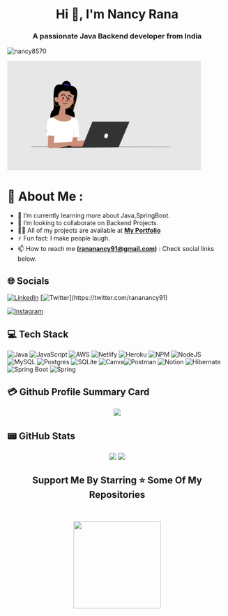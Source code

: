<h1 align="center">Hi 👋, I'm Nancy Rana</h1>
<h3 align="center">A passionate Java Backend developer from India</h3>

<p align="left"> <img src="https://komarev.com/ghpvc/?username=nancy8570&label=Profile%20views&color=0e75b6&style=flat" alt="nancy8570" /> </p>
<img src="gif.gif" alt="Nancy8570" height="250px width="250px"/>

# 💫 About Me : 
- 🌱 I’m currently learning more about Java,SpringBoot.
- 👯 I’m looking to collaborate on Backend Projects.
- 👨‍💻 All of my projects are available at **[My Portfolio](https://nancy8570.github.io/)**
- ⚡ Fun fact: I make people laugh.
- 📫 How to reach me <b>(rananancy91@gmail.com)</b> : Check social links below.

## 🌐 Socials
[![LinkedIn](https://img.shields.io/badge/LinkedIn-0077B5?style=for-the-badge&logo=linkedin&logoColor=white)](https://www.linkedin.com/in/nancy-rana-41ba541a4/) [![Twitter](https://img.shields.io/twitter/url?label=twitter&logo=twitter&style=for-the-badge&url=https%3A%2F%2Ftwitter.com%2FPratikSontakke_)](https://twitter.com/rananancy91) 
<!-- ![Gmail](https://img.shields.io/badge/rananancy91@gmail.com-D14836?style=for-the-badge&logo=gmail&logoColor=white) -->
[![Instagram](https://img.shields.io/badge/Instagram-E4405F?style=for-the-badge&logo=instagram&logoColor=white)](https://www.instagram.com/._nancyrana/?hl=en) 

## 💻 Tech Stack
![Java](https://img.shields.io/badge/java-%23ED8B00.svg?style=for-the-badge&logo=java&logoColor=white) ![JavaScript](https://img.shields.io/badge/javascript-%23323330.svg?style=for-the-badge&logo=javascript&logoColor=%23F7DF1E) ![AWS](https://img.shields.io/badge/AWS-%23FF9900.svg?style=for-the-badge&logo=amazon-aws&logoColor=white) ![Netlify](https://img.shields.io/badge/netlify-%23000000.svg?style=for-the-badge&logo=netlify&logoColor=#00C7B7) ![Heroku](https://img.shields.io/badge/heroku-%23430098.svg?style=for-the-badge&logo=heroku&logoColor=white) ![NPM](https://img.shields.io/badge/NPM-%23000000.svg?style=for-the-badge&logo=npm&logoColor=white) ![NodeJS](https://img.shields.io/badge/node.js-6DA55F?style=for-the-badge&logo=node.js&logoColor=white)  ![MySQL](https://img.shields.io/badge/mysql-%2300f.svg?style=for-the-badge&logo=mysql&logoColor=white) ![Postgres](https://img.shields.io/badge/postgres-%23316192.svg?style=for-the-badge&logo=postgresql&logoColor=white) ![SQLite](https://img.shields.io/badge/sqlite-%2307405e.svg?style=for-the-badge&logo=sqlite&logoColor=white) ![Canva](https://img.shields.io/badge/Canva-%2300C4CC.svg?style=for-the-badge&logo=Canva&logoColor=white)![Postman](https://img.shields.io/badge/Postman-FF6C37?style=for-the-badge&logo=postman&logoColor=white) ![Notion](https://img.shields.io/badge/Notion-%23000000.svg?style=for-the-badge&logo=notion&logoColor=white) ![Hibernate](https://img.shields.io/badge/Hibernate-59666C?style=for-the-badge&logo=Hibernate&logoColor=white) ![Spring Boot](https://img.shields.io/badge/Spring_Boot-F2F4F9?style=for-the-badge&logo=spring-boot) ![Spring](https://img.shields.io/badge/Spring-6DB33F?style=for-the-badge&logo=spring&logoColor=white)

<!-- ## 📈 Activity-Graph
<p align="center">
	<img src="https://activity-graph.herokuapp.com/graph?username=Nancy8570&theme=minimal"/>
</p> -->

## 💳 Github Profile Summary Card
<p align="center">
  <img src="https://github-profile-summary-cards.vercel.app/api/cards/profile-details?username=Nancy8570&theme=vue"/>
</p>

## 📟 GitHub Stats
<p align="center">
	<img width="48%" src="https://github-readme-stats.vercel.app/api?username=nancy8570&show_icons=true&theme=vue" />
	<img width="48%" src="https://github-readme-streak-stats.herokuapp.com/?user=nancy8570&theme=vue" />
</p>

<h2 align='center'>Support Me By Starring ⭐ Some Of My Repositories</h2>
<br>
<p align='center'>
<img src="https://media.giphy.com/media/O51MQ3DduOcGW6ofR3/giphy.gif" width="200" height="200" frameBorder="0" class="giphy-embed" allowFullScreen></img></p>
<br>




